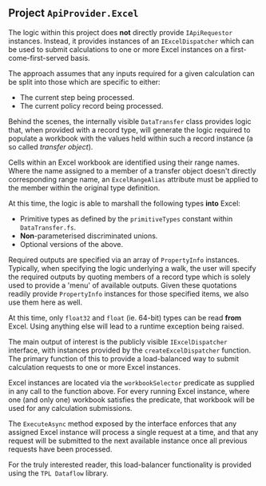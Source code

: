 ﻿## Project `ApiProvider.Excel`

The logic within this project does **not** directly provide `IApiRequestor` instances. Instead, it provides instances of an `IExcelDispatcher` which can be used to submit calculations to one or more Excel instances on a first-come-first-served basis.

The approach assumes that any inputs required for a given calculation can be split into those which are specific to either:

- The current step being processed.
- The current policy record being processed.

Behind the scenes, the internally visible `DataTransfer` class provides logic that, when provided with a record type, will generate the logic required to populate a workbook with the values held within such a record instance (a so called _transfer object_).

Cells within an Excel workbook are identified using their range names. Where the name assigned to a member of a transfer object doesn't directly corresponding range name, an `ExcelRangeAlias` attribute must be applied to the member within the original type definition.

At this time, the logic is able to marshall the following types **into** Excel:

- Primitive types as defined by the `primitiveTypes` constant within `DataTransfer.fs`.
- **Non**-parameterised discriminated unions.
- Optional versions of the above.

Required outputs are specified via an array of `PropertyInfo` instances. Typically, when specifying the logic underlying a walk, the user will specify the required outputs by quoting members of a record type which is solely used to provide a 'menu' of available outputs. Given these quotations readily provide `PropertyInfo` instances for those specified items, we also use them here as well.

At this time, only `float32` and `float` (ie. 64-bit) types can be read **from** Excel. Using anything else will lead to a runtime exception being raised.

The main output of interest is the publicly visible `IExcelDispatcher` interface, with instances provided by the `createExcelDispatcher` function. The primary function of this to provide a load-balanced way to submit calculation requests to one or more Excel instances.

Excel instances are located via the `workbookSelector` predicate as supplied in any call to the function above. For every running Excel instance, where one (and only one) workbook satisfies the predicate, that workbook will be used for any calculation submissions.

The `ExecuteAsync` method exposed by the interface enforces that any assigned Excel instance will process a single request at a time, and that any request will be submitted to the next available instance once all previous requests have been processed.

For the truly interested reader, this load-balancer functionality is provided using the `TPL Dataflow` library.

